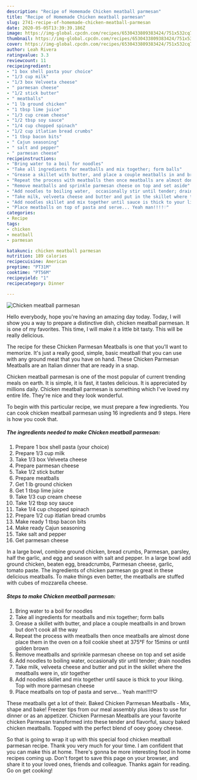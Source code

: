 ```yaml
---
description: "Recipe of Homemade Chicken meatball parmesan"
title: "Recipe of Homemade Chicken meatball parmesan"
slug: 2741-recipe-of-homemade-chicken-meatball-parmesan
date: 2020-05-05T13:39:39.186Z
image: https://img-global.cpcdn.com/recipes/6530433809383424/751x532cq70/chicken-meatball-parmesan-recipe-main-photo.jpg
thumbnail: https://img-global.cpcdn.com/recipes/6530433809383424/751x532cq70/chicken-meatball-parmesan-recipe-main-photo.jpg
cover: https://img-global.cpcdn.com/recipes/6530433809383424/751x532cq70/chicken-meatball-parmesan-recipe-main-photo.jpg
author: Leah Rivera
ratingvalue: 3.3
reviewcount: 11
recipeingredient:
- "1 box shell pasta your choice"
- "1/3 cup milk"
- "1/3 box Velveeta cheese"
- " parmesan cheese"
- "1/2 stick butter"
- " meatballs"
- "1 lb ground chicken"
- "1 tbsp lime juice"
- "1/3 cup cream cheese"
- "1/2 tbsp soy sauce"
- "1/4 cup chopped spinach"
- "1/2 cup itlatian bread crumbs"
- "1 tbsp bacon bits"
- " Cajun seasoning"
- " salt and pepper"
- " parmesan cheese"
recipeinstructions:
- "Bring water to a boil for noodles"
- "Take all ingredients for meatballs and mix together; form balls"
- "Grease a skillet with butter, and place a couple meatballs in and brown but don&#39;t cook all the way"
- "Repeat the process with meatballs then once meatballs are almost done place them in the oven on a foil cookie sheet at 375°F for 15mins or until golden brown"
- "Remove meatballs and sprinkle parmesan cheese on top and set aside"
- "Add noodles to boiling water,  occasionally stir until tender; drain noodles"
- "Take milk, velveeta cheese and butter and put in the skillet where the meatballs were in,  stir together"
- "Add noodles skillet and mix together until sauce is thick to your liking. Top with more parmesan cheese"
- "Place meatballs on top of pasta and serve... Yeah man!!!!♡"
categories:
- Recipe
tags:
- chicken
- meatball
- parmesan

katakunci: chicken meatball parmesan 
nutrition: 189 calories
recipecuisine: American
preptime: "PT31M"
cooktime: "PT56M"
recipeyield: "1"
recipecategory: Dinner

---
```



![Chicken meatball parmesan](https://img-global.cpcdn.com/recipes/6530433809383424/751x532cq70/chicken-meatball-parmesan-recipe-main-photo.jpg)

Hello everybody, hope you're having an amazing day today. Today, I will show you a way to prepare a distinctive dish, chicken meatball parmesan. It is one of my favorites. This time, I will make it a little bit tasty. This will be really delicious.

The recipe for these Chicken Parmesan Meatballs is one that you&#39;ll want to memorize. It&#39;s just a really good, simple, basic meatball that you can use with any ground meat that you have on hand. These Chicken Parmesan Meatballs are an Italian dinner that are ready in a snap.

Chicken meatball parmesan is one of the most popular of current trending meals on earth. It is simple, it is fast, it tastes delicious. It is appreciated by millions daily. Chicken meatball parmesan is something which I've loved my entire life. They're nice and they look wonderful.


To begin with this particular recipe, we must prepare a few ingredients. You can cook chicken meatball parmesan using 16 ingredients and 9 steps. Here is how you cook that.

<!--inarticleads1-->

##### The ingredients needed to make Chicken meatball parmesan:

1. Prepare 1 box shell pasta (your choice)
1. Prepare 1/3 cup milk
1. Take 1/3 box Velveeta cheese
1. Prepare  parmesan cheese
1. Take 1/2 stick butter
1. Prepare  meatballs
1. Get 1 lb ground chicken
1. Get 1 tbsp lime juice
1. Take 1/3 cup cream cheese
1. Take 1/2 tbsp soy sauce
1. Take 1/4 cup chopped spinach
1. Prepare 1/2 cup itlatian bread crumbs
1. Make ready 1 tbsp bacon bits
1. Make ready  Cajun seasoning
1. Take  salt and pepper
1. Get  parmesan cheese


In a large bowl, combine ground chicken, bread crumbs, Parmesan, parsley, half the garlic, and egg and season with salt and pepper. In a large bowl add ground chicken, beaten egg, breadcrumbs, Parmesan cheese, garlic, tomato paste. The ingredients of chicken parmesan go great in these delicious meatballs. To make things even better, the meatballs are stuffed with cubes of mozzarella cheese. 

<!--inarticleads2-->

##### Steps to make Chicken meatball parmesan:

1. Bring water to a boil for noodles
1. Take all ingredients for meatballs and mix together; form balls
1. Grease a skillet with butter, and place a couple meatballs in and brown but don&#39;t cook all the way
1. Repeat the process with meatballs then once meatballs are almost done place them in the oven on a foil cookie sheet at 375°F for 15mins or until golden brown
1. Remove meatballs and sprinkle parmesan cheese on top and set aside
1. Add noodles to boiling water,  occasionally stir until tender; drain noodles
1. Take milk, velveeta cheese and butter and put in the skillet where the meatballs were in,  stir together
1. Add noodles skillet and mix together until sauce is thick to your liking. Top with more parmesan cheese
1. Place meatballs on top of pasta and serve... Yeah man!!!!♡


These meatballs get a lot of their. Baked Chicken Parmesan Meatballs - Mix, shape and bake! Freezer tips from our meal assembly plus ideas to use for dinner or as an appetizer. Chicken Parmesan Meatballs are your favorite chicken Parmesan transformed into these tender and flavorful, saucy baked chicken meatballs. Topped with the perfect blend of ooey gooey cheese. 

So that is going to wrap it up with this special food chicken meatball parmesan recipe. Thank you very much for your time. I am confident that you can make this at home. There's gonna be more interesting food in home recipes coming up. Don't forget to save this page on your browser, and share it to your loved ones, friends and colleague. Thanks again for reading. Go on get cooking!
